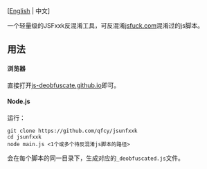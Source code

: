 [[English](README.md) | 中文]

一个轻量级的JSFxxk反混淆工具，可反混淆[jsfuck.com](https://jsfuck.com)混淆过的js脚本。

## 用法

#### 浏览器

直接打开[js-deobfuscate.github.io](https://js-deobfuscate.github.io)即可。

#### Node.js

运行：
```
git clone https://github.com/qfcy/jsunfxxk
cd jsunfxxk
node main.js <1个或多个待反混淆js脚本的路径>
```
会在每个脚本的同一目录下，生成对应的`_deobfuscated.js`文件。